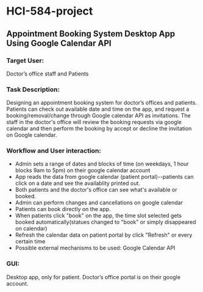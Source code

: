 # HCI-584-project

## Appointment Booking System Desktop App Using Google Calendar API

### Target User:
Doctor’s office staff and Patients

### Task Description:
Designing an appointment booking system for doctor’s offices and patients. Patients can check out available date and time on the app, and request a booking/removal/change through Google calendar API as invitations. The staff in the doctor's office will review the booking requests via google calendar and then perform the booking by accept or decline the invitation on Google calendar.  

### Workflow and User interaction:
- Admin sets a range of dates and blocks of time (on weekdays, 1 hour blocks 9am to 5pm) on their google calendar account
- App reads the data from google calendar (patient portal)--patients can click on a date and see the availablity printed out. 
- Both patients and the doctor's office can see what's available or booked.
- Admin can perform changes and cancellations on google calendar
- Patients can book directly on the app.
- When patients click "book" on the app, the time slot selected gets booked automatically(statues changed to "book" or simply disappeared on calendar)
- Refresh the calendar data on patient portal by click "Refresh" or every certain time
- Possible external mechanisms to be used:
    Google Calendar API

### GUI:
Desktop app, only for patient. Doctor’s office portal is on their google account.

